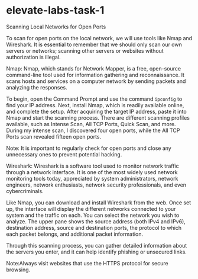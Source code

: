 # elevate-labs-task-1
Scanning Local Networks for Open Ports

To scan for open ports on the local network, we will use tools like Nmap and Wireshark. It is essential to remember that we should only scan our own servers or networks; scanning other servers or websites without authorization is illegal.

Nmap:
Nmap, which stands for Network Mapper, is a free, open-source command-line tool used for information gathering and reconnaissance. It scans hosts and services on a computer network by sending packets and analyzing the responses.

To begin, open the Command Prompt and use the command `ipconfig` to find your IP address.
 Next, install Nmap, which is readily available online, and complete the setup. 
After acquiring the target IP address, paste it into Nmap and start the scanning process. 
There are different scanning profiles available, such as Intense Scan, All TCP Ports, Quick Scan, and more. During my intense scan, I discovered four open ports, while the All TCP Ports scan revealed fifteen open ports.

Note: It is important to regularly check for open ports and close any unnecessary ones to prevent potential hacking.

Wireshark: 
Wireshark is a software tool used to monitor network traffic through a network interface. It is one of the most widely used network monitoring tools today, appreciated by system administrators, network engineers, network enthusiasts, network security professionals, and even cybercriminals.

Like Nmap, you can download and install Wireshark from the web. Once set up, the interface will display the different networks connected to your system and the traffic on each. 
You can select the network you wish to analyze. The upper pane shows the source address (both IPv4 and IPv6), destination address, source and destination ports, the protocol to which each packet belongs, and additional packet information.

Through this scanning process, you can gather detailed information about the servers you enter, and it can help identify phishing or unsecured links.

Note:Always visit websites that use the HTTPS protocol for secure browsing.


